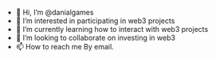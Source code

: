 - 👋 Hi, I’m @danialgames
- 👀 I’m interested in participating in web3 projects
- 🌱 I’m currently learning how to interact with web3 projects
- 💞️ I’m looking to collaborate on investing in web3
- 📫 How to reach me  By email.

<!---
danialgames/danialgames is a ✨ special ✨ repository because its `README.md` (this file) appears on your GitHub profile.
You can click the Preview link to take a look at your changes.
--->
